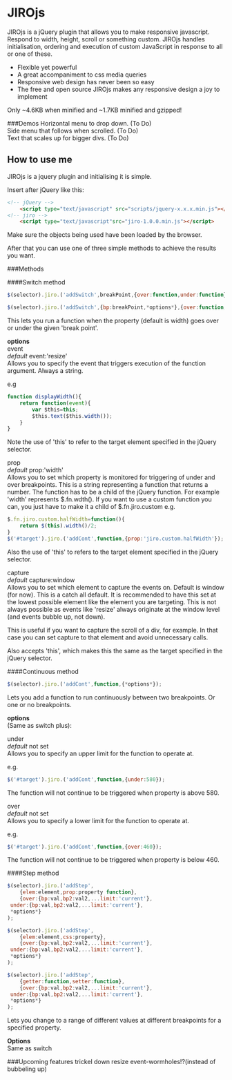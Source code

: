 JIROjs
==========
JIROjs is a jQuery plugin that allows you to make responsive javascript. 
Respond to width, height, scroll or something custom. JIROjs handles 
initialisation, ordering and execution of custom JavaScript in response 
to all or one of these.

- Flexible yet powerful
- A great accompaniment to css media queries
- Responsive web design has never been so easy
- The free and open source JIROjs makes any responsive design a joy to 
  implement


Only ~4.6KB when minified and ~1.7KB minified and gzipped!

###Demos
Horizontal menu to drop down. (To Do)  
Side menu that follows when scrolled. (To Do)  
Text that scales up for bigger divs. (To Do)  

How to use me
--------------
JIROjs is a jquery plugin and initialising it is simple.

Insert after jQuery like this:
```html
<!-- jQuery -->
	<script type="text/javascript" src="scripts/jquery-x.x.x.min.js"></script>
<!-- jiro -->
	<script type="text/javascript"src="jiro-1.0.0.min.js"></script>
```
Make sure the objects being used have been loaded by the browser.

After that you can use one of three simple methods to achieve the 
results you want.

###Methods

####Switch method
```JavaScript
$(selector).jiro.('addSwitch',breakPoint,{over:function,under:function});

$(selector).jiro.('addSwitch',{bp:breakPoint,*options*},{over:function,under:function});
```

This lets you run a function when the property (default is width) goes 
over or under the given 'break point'.

**options**  
event  
_default_ event:'resize'  
Allows you to specify the event that triggers execution of the function 
argument. Always a string.

e.g
```JavaScript
function displayWidth(){
	return function(event){
		var $this=this;
		$this.text($this.width());
	}
}
```

Note the use of 'this' to refer to the target element specified in the 
jQuery selector.

prop  
_default_ prop:'width'  
Allows you to set which property is monitored for triggering of under 
and over breakpoints. This is a string representing a function that 
returns a number. The function has to be a child of the jQuery function. 
For example 'width' represents $.fn.wdth(). If you want to use a custom 
function you can, you just have to make it a child of $.fn.jiro.custom 
e.g.

```JavaScript
$.fn.jiro.custom.halfWidth=function(){
	return $(this).width()/2;
}
$('#target').jiro.('addCont',function,{prop:'jiro.custom.halfWidth'});
```

Also the use of 'this' to refers to the target element specified in the 
jQuery selector.

capture  
_default_ capture:window  
Allows you to set which element to capture the events on. Default is 
window (for now). This is a catch all default. It is recommended to have 
this set at the lowest possible element like the element you are 
targeting. This is not always possible as events like 'resize' always 
originate at the window level (and events bubble up, not down).

This is useful if you want to capture the scroll of a div, for example. 
In that case you can set capture to that element and avoid unnecessary 
calls.

Also accepts 'this', which makes this the same as the target specified 
in the jQuery selector.


####Continuous method
```JavaScript
$(selector).jiro.('addCont',function,{*options*});
```

Lets you add a function to run continuously between two breakpoints. 
Or one or no breakpoints.

**options**  
(Same as switch plus):

under  
_default_ not set  
Allows you to specify an upper limit for the function to operate at.

e.g.
```JavaScript
$('#target').jiro.('addCont',function,{under:580});
```

The function will not continue to be triggered when property is above 580.

over  
_default_ not set  
Allows you to specify a lower limit for the function to operate at.

e.g.
```JavaScript
$('#target').jiro.('addCont',function,{over:460});
```

The function will not continue to be triggered when property is below 460.

####Step method
```JavaScript
$(selector).jiro.('addStep',
	{elem:element,prop:property function},
	{over:{bp:val,bp2:val2,...limit:'current'},
 under:{bp:val,bp2:val2,...limit:'current'},
 *options*}
);
````
```JavaScript
$(selector).jiro.('addStep',
	{elem:element,css:property},
	{over:{bp:val,bp2:val2,...limit:'current'},
 under:{bp:val,bp2:val2,...limit:'current'},
 *options*}
);
```
```JavaScript
$(selector).jiro.('addStep',
	{getter:function,setter:function},
	{over:{bp:val,bp2:val2,...limit:'current'},
 under:{bp:val,bp2:val2,...limit:'current'},
 *options*}
);
```

Lets you change to a range of different values at different breakpoints for a specified property.

**Options**  
Same as switch

###Upcoming features
trickel down resize event-wormholes!?(instead of bubbeling up)